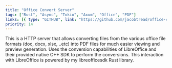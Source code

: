 ```yaml
---
title: "Office Convert Server"
tags: ["Rust", "Async", "Tokio", "Axum", "Office", "PDF"]
links: [{ type: "GITHUB", link: "https://github.com/jacobtread/office-convert-server" }]
priority: 14
---
```


This is a HTTP server that allows converting files from the various office file formats (doc, docx, xlsx, ..etc) into PDF files for much easier viewing and preview generation. Uses
the conversion capabilities of LibreOffice and their provided native C++ SDK to perform the conversions. This interaction with LibreOffice is powered by my libreofficesdk Rust library.